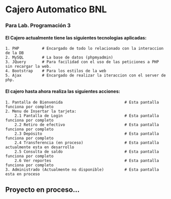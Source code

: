 # Cajero Automatico BNL
### Para Lab. Programación 3

#### El Cajero actualmente tiene las siguientes tecnologias aplicadas:

```shell
1. PHP			# Encargado de todo lo relacionado con la interaccion de la DB
2. MySQL		# La base de datos (phpmyadmin)
3. JQuery		# Para facilidad con el uso de las peticiones a PHP sin recargar la web.
4. Bootstrap	# Para los estilos de la web
5. Ajax			# Encargado de realizar la iteraccion con el server de php.
```

#### El cajero hasta ahora realiza las siguientes acciones:
```shell
1. Pantalla de Bienvenida							# Esta pantalla funciona por completo
2. Menu de Insertar la tarjeta:
	2.1 Pantalla de Login							# Esta pantalla funciona por completo
	2.2 Retiro de efectivo							# Esta pantalla funciona por completo
	2.3 Depósito									# Esta pantalla funciona por completo
	2.4 Transferencia (en proceso)					# Esta pantalla actualmente esta en desarrollo
	2.5 Consulta de saldo							# Esta pantalla funciona por completo
	2.6 Ver reportes								# Esta pantalla funciona por completo
3. Administrado (Actualmente no disponible)			# Esta pantalla esta en proceso
```

## Proyecto en proceso...